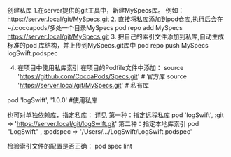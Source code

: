 创建私库
1.在server提供的git工具中，新建MySpecs库。
    例如：https://server.local/git/MySpecs.git
2. 直接将私库添加到pod仓库,执行后会在~/.cocoapods/多处一个目录MySpecs
   pod repo add MySpecs https://server.local/git/MySpecs.git
3. 把自己的索引文件添加到私库,自动生成标准的pod 库结构，并上传到MySpecs.git库中
   pod repo push MySpecs logSwift.podspec

4. 在项目中使用私库索引
  在项目的Podfile文件中添加：
source 'https://github.com/CocoaPods/Specs.git'  # 官方库
source 'https://server.local/git/MySpecs.git'   # 私有库

pod 'logSwift', '1.0.0'   #使用私库

也可对单独依赖库，指定私库：
[详见](http://guides.cocoapods.org/syntax/podfile.html#pod)
第一种：指定远程私库
pod 'logSwift', :git => 'https://server.local/git/logSwift.git'
第二种：指定本地库索引
pod "LogSwift" , :podspec => '/Users/.../LogSwift/LogSwift.podspec'

检验索引文件的配置是否正确：
pod spec lint

